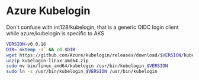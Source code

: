 # Azure Kubelogin
Don't confuse with int128/kubelogin, that is a generic OIDC login client while azure/kubelogin is specific to AKS

```bash
VERSION=v0.0.16
DIR=`mktemp -d` && cd $DIR
wget https://github.com/Azure/kubelogin/releases/download/$VERSION/kubelogin-linux-amd64.zip
unzip kubelogin-linux-amd64.zip
sudo mv bin/linux_amd64/kubelogin /usr/bin/kubelogin_$VERSION
sudo ln -s /usr/bin/kubelogin_$VERSION /usr/bin/kubelogin
```



